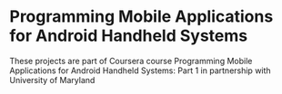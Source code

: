 <h1>Programming Mobile Applications for Android Handheld Systems</h1>

<p>These projects are part of Coursera course 
Programming Mobile Applications for Android Handheld Systems: Part 1 in partnership with University of Maryland</p>
